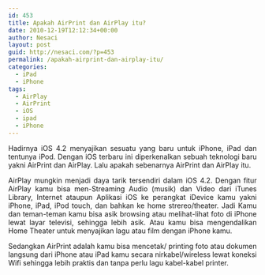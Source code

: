 ```yaml
---
id: 453
title: Apakah AirPrint dan AirPlay itu?
date: 2010-12-19T12:12:34+00:00
author: Nesaci
layout: post
guid: http://nesaci.com/?p=453
permalink: /apakah-airprint-dan-airplay-itu/
categories:
  - iPad
  - iPhone
tags:
  - AirPlay
  - AirPrint
  - iOS
  - ipad
  - iPhone
---
```

<p style="text-align: justify;">
  Hadirnya iOS 4.2 menyajikan sesuatu yang baru untuk iPhone, iPad dan tentunya iPod. Dengan iOS terbaru ini diperkenalkan sebuah teknologi baru yakni AirPrint dan AirPlay. Lalu apakah sebenarnya AirPrint dan AirPlay itu.
</p>

<p style="text-align: justify;">
  AirPlay mungkin menjadi daya tarik tersendiri dalam iOS 4.2. Dengan fitur AirPlay kamu bisa men-Streaming Audio (musik) dan Video dari iTunes Library, Internet ataupun Aplikasi iOS ke perangkat iDevice kamu yakni iPhone, iPad, iPod touch, dan bahkan ke home strereo/theater. Jadi Kamu dan teman-teman kamu bisa asik browsing atau melihat-lihat foto di iPhone lewat layar televisi, sehingga lebih asik. Atau kamu bisa mengendalikan Home Theater untuk menyajikan lagu atau film dengan iPhone kamu.
</p>

<p style="text-align: justify;">
  Sedangkan AirPrint adalah kamu bisa mencetak/ printing foto atau dokumen langsung dari iPhone atau iPad kamu secara nirkabel/wireless lewat koneksi Wifi sehingga lebih praktis dan tanpa perlu lagu kabel-kabel printer.
</p>